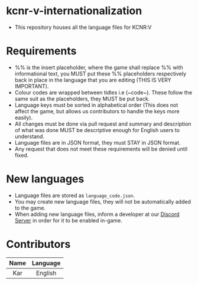 # kcnr-v-internationalization
- This repository houses all the language files for KCNR:V

# Requirements

- %% is the insert placeholder, where the game shall replace %% with informational text, you MUST put these %% placeholders respectively back in place in the language that you are editing (THIS IS VERY IMPORTANT).
- Colour codes are wrapped between tidles i.e (~code~). These follow the same suit as the placeholders, they MUST be put back.
- Language keys must be sorted in alphabetical order (This does not affect the game, but allows us contributors to handle the keys more easily).
- All changes must be done via pull request and summary and description of what was done MUST be descriptive enough for English users to understand.
- Language files are in JSON format, they must STAY in JSON format.
- Any request that does not meet these requirements will be denied until fixed.

# New languages

- Language files are stored as `language_code.json`.
- You may create new language files, they will not be automatically added to the game.
- When adding new language files, inform a developer at our [Discord Server](https://www.discord.me/kcnr) in order for it to be enabled in-game.

# Contributors

| Name | Language |
|:----------:|:-------------:|
| Kar | English |